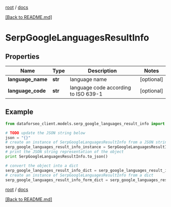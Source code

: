 [root](./../ "root") / [docs](./ "docs")

[[Back to README.md]](./../README.md "[Back to README.md]")

# SerpGoogleLanguagesResultInfo

## Properties

Name | Type | Description | Notes
------------ | ------------- | ------------- | -------------
**language_name** | **str** | language name | [optional]
**language_code** | **str** | language code according to ISO 639-1 | [optional]

## Example

```python
from dataforseo_client.models.serp_google_languages_result_info import SerpGoogleLanguagesResultInfo

# TODO update the JSON string below
json = "{}"
# create an instance of SerpGoogleLanguagesResultInfo from a JSON string
serp_google_languages_result_info_instance = SerpGoogleLanguagesResultInfo.from_json(json)
# print the JSON string representation of the object
print SerpGoogleLanguagesResultInfo.to_json()

# convert the object into a dict
serp_google_languages_result_info_dict = serp_google_languages_result_info_instance.to_dict()
# create an instance of SerpGoogleLanguagesResultInfo from a dict
serp_google_languages_result_info_form_dict = serp_google_languages_result_info.from_dict(serp_google_languages_result_info_dict)
```

  

[root](./../ "root") / [docs](./ "docs")

[[Back to README.md]](./../README.md "[Back to README.md]")